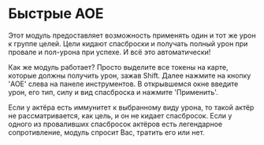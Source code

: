 # Быстрые AOE
Этот модуль предоставляет возможность применять один и тот же урон к группе целей. Цели кидают спасброски и получать полный урон при провале и пол-урона при успехе. И всё это автоматически!

Как же модуль работает? Просто выделите все токены на карте, которые должны получить урон, зажав Shift. Далее нажмите на кнопку 'AOE' слева на панеле инструментов. В открывшемся окне введите урон, его тип, силу и вид спасброска и нажмите 'Применить'.

Если у актёра есть иммунитет к выбранному виду урона, то такой актёр не рассматривается, как цель, и он не кидает спасбросок. Если у одного из проваливших спасбросок актёров есть легендарное сопротивление, модуль спросит Вас, тратить его или нет.

